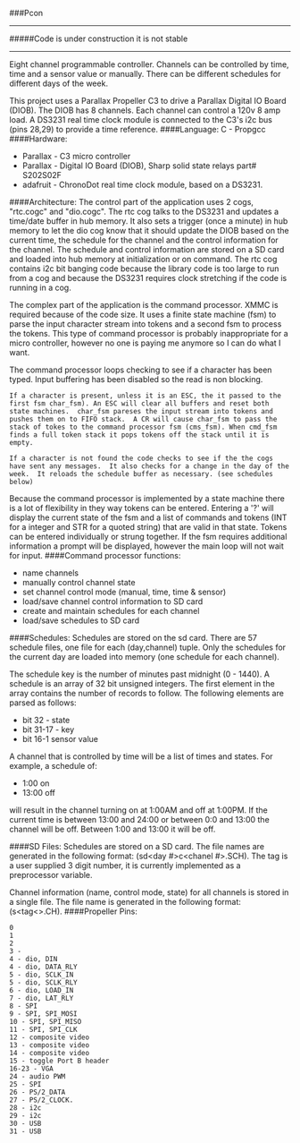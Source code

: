 ###Pcon
- - - - - - - - - 
#####Code is under construction it is not stable
- - - - - - - - -
Eight channel programmable controller. Channels can be controlled by time, time and a sensor value or manually. There can be different schedules for different days of the week. 

This project uses a Parallax Propeller C3 to drive a Parallax Digital IO Board (DIOB). The DIOB has 8 channels. Each channel can control a 120v 8 amp load.  A DS3231 real time clock module is connected to the C3's i2c bus (pins 28,29) to provide a time reference. 
####Language:
C - Propgcc
####Hardware:
* Parallax - C3 micro controller 
* Parallax - Digital IO Board (DIOB), Sharp solid state relays part# S202S02F
* adafruit - ChronoDot real time clock module, based on a DS3231.

####Architecture:
The control part of the application uses 2 cogs, "rtc.cogc" and "dio.cogc".  The rtc cog talks to the DS3231 and updates a time/date buffer in hub memory.  It also sets a trigger (once a minute) in hub memory to let the dio cog know that it should update the DIOB based on the current time, the schedule for the channel and the control information for the channel.  The schedule and control information are stored on a SD card and loaded into hub memory at initialization or on command.  The rtc cog contains i2c bit banging code because the library code is too large to run from a cog and because the DS3231 requires clock stretching if the code is running in a cog.

The complex part of the application is the command processor.  XMMC is required because of the code size.  It uses a finite state machine (fsm) to parse the input character stream into tokens and a second fsm to process the tokens.  This type of command processor is probably inappropriate for a micro controller, however no one is paying me anymore so I can do what I want. 

The command processor loops checking to see if a character has been typed. Input buffering has been disabled so the read is non blocking.

    If a character is present, unless it is an ESC, the it passed to the first fsm char_fsm). An ESC will clear all buffers and reset both state machines.  char_fsm pareses the input stream into tokens and pushes them on to FIFO stack.  A CR will cause char_fsm to pass the stack of tokes to the command processor fsm (cms_fsm). When cmd_fsm finds a full token stack it pops tokens off the stack until it is empty.

    If a character is not found the code checks to see if the the cogs have sent any messages.  It also checks for a change in the day of the week.  It reloads the schedule buffer as necessary. (see schedules below)

Because the command processor is implemented by a state machine there is a lot of flexibility in they way tokens can be entered.  Entering a '?' will display the current state of the fsm and a list of commands and tokens (INT for a integer and STR for a quoted string) that are valid in that state. Tokens can be entered individually or strung together. If the fsm requires additional information a prompt will be displayed, however the main loop will not wait for input.
####Command processor functions:
* name channels  
* manually control channel state  
* set channel control mode (manual, time, time & sensor)
* load/save channel control information to SD card  
* create and maintain schedules for each channel
* load/save schedules to SD card

####Schedules:
Schedules are stored on the sd card. There are 57 schedule files, one file for each (day,channel) tuple. Only the schedules for the current day are loaded into memory (one schedule for each channel).

The schedule key is the number of minutes past midnight (0 - 1440).  A schedule is an array of 32 bit unsigned integers. The first element in the array contains the number of records to follow.  The following elements are parsed as follows:

* bit 32 - state
* bit 31-17 -  key
* bit 16-1 sensor value

A channel that is controlled by time will be a list of times and states.  For example, a schedule of:

* 1:00  on
* 13:00 off

will result in the channel turning on at 1:00AM and off at 1:00PM.  If the current time is between 13:00 and 24:00 or between 0:0 and 13:00 the channel will be off.  Between 1:00 and 13:00 it will be off.

####SD Files:
Schedules are stored on a SD card. The file names are generated in the following format: (s<tag>d<day #>c<chanel #>.SCH).  The tag is a user supplied 3 digit number, it is currently implemented as a preprocessor variable.

Channel information (name, control mode, state) for all channels is stored in a single file.  The file name is generated in the following format: (s<tag<>.CH).
####Propeller Pins:

    0 
    1
    2 
    3 - 
    4 - dio, DIN
    4 - dio, DATA_RLY
    5 - dio, SCLK_IN
    5 - dio, SCLK_RLY
    6 - dio, LOAD_IN
    7 - dio, LAT_RLY
    8 - SPI
    9 - SPI, SPI_MOSI
    10 - SPI, SPI_MISO
    11 - SPI, SPI_CLK
    12 - composite video
    13 - composite video
    14 - composite video
    15 - toggle Port B header
    16-23 - VGA 
    24 - audio PWM
    25 - SPI
    26 - PS/2_DATA
    27 - PS/2_CLOCK. 
    28 - i2c
    29 - i2c
    30 - USB
    31 - USB
